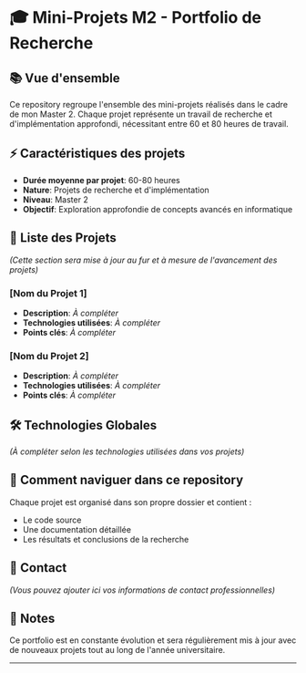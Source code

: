 # 🎓 Mini-Projets M2 - Portfolio de Recherche

## 📚 Vue d'ensemble

Ce repository regroupe l'ensemble des mini-projets réalisés dans le cadre de mon Master 2. Chaque projet représente un travail de recherche et d'implémentation approfondi, nécessitant entre 60 et 80 heures de travail.

## ⚡ Caractéristiques des projets

- **Durée moyenne par projet**: 60-80 heures
- **Nature**: Projets de recherche et d'implémentation
- **Niveau**: Master 2
- **Objectif**: Exploration approfondie de concepts avancés en informatique

## 📂 Liste des Projets

*(Cette section sera mise à jour au fur et à mesure de l'avancement des projets)*

### [Nom du Projet 1]
- **Description**: *À compléter*
- **Technologies utilisées**: *À compléter*
- **Points clés**: *À compléter*

### [Nom du Projet 2]
- **Description**: *À compléter*
- **Technologies utilisées**: *À compléter*
- **Points clés**: *À compléter*

## 🛠 Technologies Globales
*(À compléter selon les technologies utilisées dans vos projets)*

## 📖 Comment naviguer dans ce repository

Chaque projet est organisé dans son propre dossier et contient :
- Le code source
- Une documentation détaillée
- Les résultats et conclusions de la recherche

## 🤝 Contact

*(Vous pouvez ajouter ici vos informations de contact professionnelles)*

## 📝 Notes

Ce portfolio est en constante évolution et sera régulièrement mis à jour avec de nouveaux projets tout au long de l'année universitaire.

---